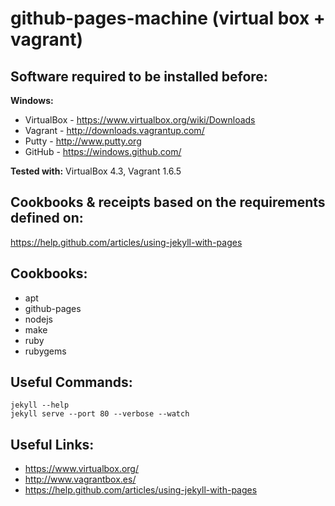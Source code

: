 github-pages-machine (virtual box + vagrant)
==================================================================

Software required to be installed before:
------------------------------------------------------------------
**Windows:**
* VirtualBox - https://www.virtualbox.org/wiki/Downloads
* Vagrant - http://downloads.vagrantup.com/
* Putty - http://www.putty.org
* GitHub - https://windows.github.com/

**Tested with:** VirtualBox 4.3, Vagrant 1.6.5

Cookbooks & receipts based on the requirements defined on:
------------------------------------------------------------------
https://help.github.com/articles/using-jekyll-with-pages

Cookbooks:
------------------------------------------------------------------
* apt
* github-pages
* nodejs
* make
* ruby
* rubygems

Useful Commands:
------------------------------------------------------------------
```
jekyll --help
jekyll serve --port 80 --verbose --watch
```

Useful Links:
------------------------------------------------------------------
* https://www.virtualbox.org/
* http://www.vagrantbox.es/
* https://help.github.com/articles/using-jekyll-with-pages
